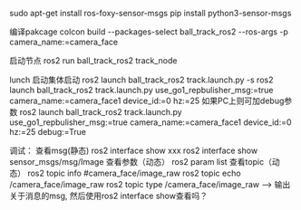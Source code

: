 sudo apt-get install ros-foxy-sensor-msgs
pip install python3-sensor-msgs


编译pakcage
colcon build --packages-select ball_track_ros2 --ros-args -p camera_name:=camera_face

启动节点
ros2 run ball_track_ros2 track_node

lunch 启动集体启动
ros2 launch ball_track_ros2 track.launch.py -s
ros2 launch ball_track_ros2 track.launch.py use_go1_repbulisher_msg:=true camera_name:=camera_face1 device_id:=0 hz:=25
如果PC上则可加debug参数
ros2 launch ball_track_ros2 track.launch.py use_go1_repbulisher_msg:=true camera_name:=camera_face1 device_id:=0 hz:=25 debug:=True


调试：
查看msg(静态)
ros2 interface show xxx 
ros2 interface show sensor_msgs/msg/Image
查看参数（动态）
ros2 param list 
查看topic（动态）
ros2 topic info #camera_face/image_raw
ros2 topic echo /camera_face/image_raw
ros2 topic type /camera_face/image_raw --> 输出关于消息的msg, 然后使用ros2 interface show查看吗？

